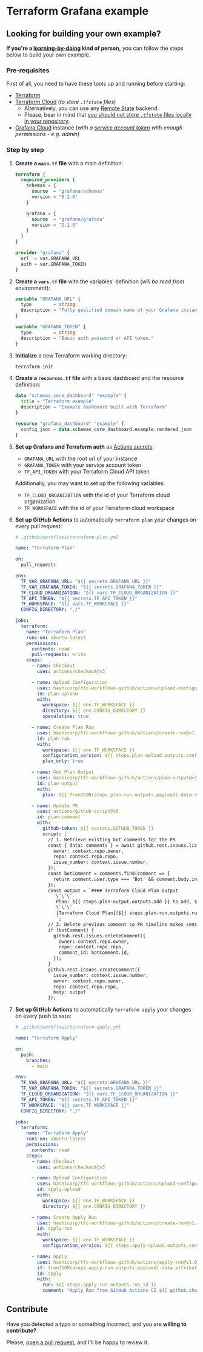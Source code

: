 # Terraform Grafana example

## Looking for building your own example?

**If you're a [learning-by-doing](https://en.wikipedia.org/wiki/Learning-by-doing) kind of person,** you can follow the steps below to build your own example.

### Pre-requisites

First of all, you need to have these tools up and running before starting:

- [Terraform](https://developer.hashicorp.com/terraform/downloads)
- [Terraform Cloud](https://developer.hashicorp.com/terraform/tutorials/automation/github-actions) (*to store `.tfstate` files*)
  - Alternatively, you can use any [Remote State](https://developer.hashicorp.com/terraform/language/state/remote) backend.
  - Please, bear in mind that [you should not store `.tfstate` files locally in your repository](https://jhooq.com/terraform-do-not-store-tfstate-in-git/).
- [Grafana Cloud](https://grafana.com/products/cloud/) instance (*with a [service account token](https://grafana.com/docs/grafana/latest/administration/service-accounts/#service-account-tokens) with enough permissions - e.g. admin*)

### Step by step

1. **Create a `main.tf` file** with a main definition:

    ```terraform
    terraform {
      required_providers {
        schemas = {
          source  = "grafana/schemas"
          version = "0.2.0"
        }

        grafana = {
          source  = "grafana/grafana"
          version = "2.1.0"
        }
      }
    }

    provider "grafana" {
      url  = var.GRAFANA_URL
      auth = var.GRAFANA_TOKEN
    }
    ```

2. **Create a `vars.tf` file** with the variables' definition (*will be read from environment*):

    ```terraform
    variable "GRAFANA_URL" {
      type        = string
      description = "Fully qualified domain name of your Grafana instance."
    }

    variable "GRAFANA_TOKEN" {
      type        = string
      description = "Basic auth password or API token."
    }
    ```

3. **Initialize** a new Terraform working directory:

    ```sh
    terraform init
    ```

4. **Create a `resources.tf` file** with a basic dashboard and the resource definition:

    ```terraform
    data "schemas_core_dashboard" "example" {
      title = "Terraform example"
      description = "Example dashboard built with Terraform"
    }

    resource "grafana_dashboard" "example" {
      config_json = data.schemas_core_dashboard.example.rendered_json
    }
    ```

5. **Set up Grafana and Terraform auth** as [Actions secrets](https://docs.github.com/en/actions/security-guides/encrypted-secrets):

   - `GRAFANA_URL` with the root url of your instance
   - `GRAFANA_TOKEN` with your service account token
   - `TF_API_TOKEN` with your Terraform Cloud API token

   Additionally, you may want to set up the following variables:

   - `TF_CLOUD_ORGANIZATION` with the id of your Terraform cloud organization
   - `TF_WORKSPACE` with the id of your Terraform cloud workspace

6. **Set up GitHub Actions** to automatically `terraform plan` your changes on every pull request:

    ```yaml
    # .github/workflows/terraform-plan.yml

    name: "Terraform Plan"

    on:
      pull_request:

    env:
      TF_VAR_GRAFANA_URL: "${{ secrets.GRAFANA_URL }}"
      TF_VAR_GRAFANA_TOKEN: "${{ secrets.GRAFANA_TOKEN }}"
      TF_CLOUD_ORGANIZATION: "${{ vars.TF_CLOUD_ORGANIZATION }}"
      TF_API_TOKEN: "${{ secrets.TF_API_TOKEN }}"
      TF_WORKSPACE: "${{ vars.TF_WORKSPACE }}"
      CONFIG_DIRECTORY: "./"

    jobs:
      terraform:
        name: "Terraform Plan"
        runs-on: ubuntu-latest
        permissions:
          contents: read
          pull-requests: write
        steps:
          - name: Checkout
            uses: actions/checkout@v3

          - name: Upload Configuration
            uses: hashicorp/tfc-workflows-github/actions/upload-configuration@v1.0.0
            id: plan-upload
            with:
              workspace: ${{ env.TF_WORKSPACE }}
              directory: ${{ env.CONFIG_DIRECTORY }}
              speculative: true

          - name: Create Plan Run
            uses: hashicorp/tfc-workflows-github/actions/create-run@v1.0.0
            id: plan-run
            with:
              workspace: ${{ env.TF_WORKSPACE }}
              configuration_version: ${{ steps.plan-upload.outputs.configuration_version_id }}
              plan_only: true

          - name: Get Plan Output
            uses: hashicorp/tfc-workflows-github/actions/plan-output@v1.0.0
            id: plan-output
            with:
              plan: ${{ fromJSON(steps.plan-run.outputs.payload).data.relationships.plan.data.id }}

          - name: Update PR
            uses: actions/github-script@v6
            id: plan-comment
            with:
              github-token: ${{ secrets.GITHUB_TOKEN }}
              script: |
                // 1. Retrieve existing bot comments for the PR
                const { data: comments } = await github.rest.issues.listComments({
                  owner: context.repo.owner,
                  repo: context.repo.repo,
                  issue_number: context.issue.number,
                });
                const botComment = comments.find(comment => {
                  return comment.user.type === 'Bot' && comment.body.includes('Terraform Cloud Plan Output')
                });
                const output = `#### Terraform Cloud Plan Output
                   \`\`\`
                   Plan: ${{ steps.plan-output.outputs.add }} to add, ${{ steps.plan-output.outputs.change }} to change, ${{ steps.plan-output.outputs.destroy }} to destroy.
                   \`\`\`
                   [Terraform Cloud Plan](${{ steps.plan-run.outputs.run_link }})
                   `;
                // 3. Delete previous comment so PR timeline makes sense
                if (botComment) {
                  github.rest.issues.deleteComment({
                    owner: context.repo.owner,
                    repo: context.repo.repo,
                    comment_id: botComment.id,
                  });
                }
                github.rest.issues.createComment({
                  issue_number: context.issue.number,
                  owner: context.repo.owner,
                  repo: context.repo.repo,
                  body: output
                });
    ```

7. **Set up GitHub Actions** to automatically `terraform apply` your changes on every push to `main`:

    ```yaml
    # .github/workflows/terraform-apply.yml

    name: "Terraform Apply"

    on:
      push:
        branches:
          - main

    env:
      TF_VAR_GRAFANA_URL: "${{ secrets.GRAFANA_URL }}"
      TF_VAR_GRAFANA_TOKEN: "${{ secrets.GRAFANA_TOKEN }}"
      TF_CLOUD_ORGANIZATION: "${{ vars.TF_CLOUD_ORGANIZATION }}"
      TF_API_TOKEN: "${{ secrets.TF_API_TOKEN }}"
      TF_WORKSPACE: "${{ vars.TF_WORKSPACE }}"
      CONFIG_DIRECTORY: "./"

    jobs:
      terraform:
        name: "Terraform Apply"
        runs-on: ubuntu-latest
        permissions:
          contents: read
        steps:
          - name: Checkout
            uses: actions/checkout@v3

          - name: Upload Configuration
            uses: hashicorp/tfc-workflows-github/actions/upload-configuration@v1.0.0
            id: apply-upload
            with:
              workspace: ${{ env.TF_WORKSPACE }}
              directory: ${{ env.CONFIG_DIRECTORY }}

          - name: Create Apply Run
            uses: hashicorp/tfc-workflows-github/actions/create-run@v1.0.0
            id: apply-run
            with:
              workspace: ${{ env.TF_WORKSPACE }}
              configuration_version: ${{ steps.apply-upload.outputs.configuration_version_id }}

          - name: Apply
            uses: hashicorp/tfc-workflows-github/actions/apply-run@v1.0.0
            if: fromJSON(steps.apply-run.outputs.payload).data.attributes.actions.IsConfirmable
            id: apply
            with:
              run: ${{ steps.apply-run.outputs.run_id }}
              comment: "Apply Run from GitHub Actions CI ${{ github.sha }}"
    ```

## Contribute

Have you detected a typo or something incorrect, and you are **willing to contribute?**

Please, [open a pull request](https://github.com/joanlopez/terraform-grafana-example/compare), and I'll be happy to review it.